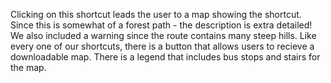 Clicking on this shortcut leads the user to a map showing the shortcut. Since this is somewhat of a forest path - the description is extra detailed! 
We also included a warning since the route contains many steep hills. Like every one of our shortcuts, there is a button that allows users to recieve a 
downloadable map. There is a legend that includes bus stops and stairs for the map. 
